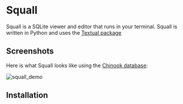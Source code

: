 # Squall

Squall is a SQLite viewer and editor that runs in your terminal. Squall is written in Python and uses the [Textual package](https://github.com/Textualize/)

## Screenshots

Here is what Squall looks like using the [Chinook database](https://github.com/lerocha/chinook-database):

![squall_demo](https://github.com/user-attachments/assets/ecac6ac3-4d42-4d3d-9c15-2e129102a087)


## Installation


